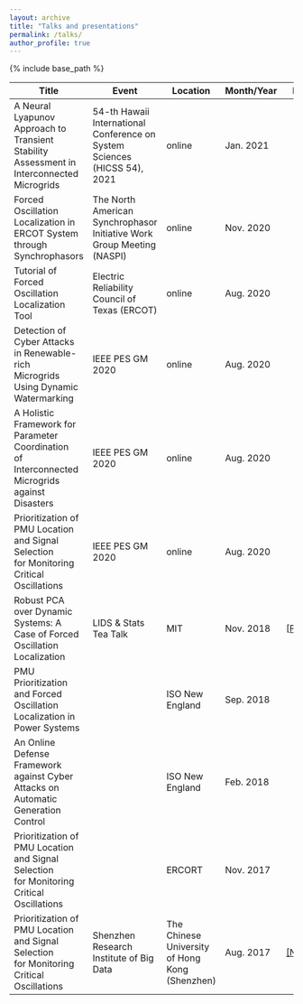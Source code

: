 ```yaml
---
layout: archive
title: "Talks and presentations"
permalink: /talks/
author_profile: true
---
```


{% include base_path %}

|Title                                                                                         | Event                                   | Location |Month/Year| Link |
|----------------------------------------------------------------------------------------------|-----------------------------------------|----------|------|----|
|A Neural Lyapunov Approach to Transient Stability <br> Assessment in Interconnected Microgrids|54-th Hawaii International Conference on <br>System Sciences (HICSS 54), 2021|online| Jan. 2021|
|Forced Oscillation Localization in <br> ERCOT System through Synchrophasors|The North American Synchrophasor <br> Initiative Work Group Meeting (NASPI)|online|Nov. 2020|
|Tutorial of Forced Oscillation Localization Tool|Electric Reliability Council of Texas (ERCOT)|online|Aug. 2020|
|Detection of Cyber Attacks in Renewable-rich <br> Microgrids Using Dynamic Watermarking|IEEE PES GM 2020| online| Aug. 2020|
|A Holistic Framework for Parameter Coordination <br> of Interconnected Microgrids against Disasters|IEEE PES GM 2020| online| Aug. 2020|
|Prioritization of PMU Location and Signal Selection <br> for Monitoring Critical Oscillations|IEEE PES GM 2020| online| Aug. 2020|
|Robust PCA over Dynamic Systems: A Case of Forced Oscillation Localization|LIDS & Stats Tea Talk|MIT|Nov. 2018|[[Flyer](https://lids.mit.edu/news-and-events/events/robust-pca-over-dynamic-systems-case-forced-oscillation-localization)]
|PMU Prioritization and Forced Oscillation Localization in Power Systems||ISO New England|Sep. 2018|
|An Online Defense Framework against Cyber Attacks on Automatic Generation Control||ISO New England|Feb. 2018|
|Prioritization of PMU Location and Signal Selection <br> for Monitoring Critical Oscillations|| ERCORT| Nov. 2017|
|Prioritization of PMU Location and Signal Selection <br> for Monitoring Critical Oscillations|Shenzhen Research Institute of Big Data| The Chinese University of Hong Kong (Shenzhen)| Aug. 2017|[[News]](http://www.sribd.cn/index.php/en/news/128-mr-tong-huang-made-a-speech-in-our-school.html)|
